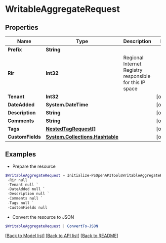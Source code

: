 # WritableAggregateRequest
## Properties

Name | Type | Description | Notes
------------ | ------------- | ------------- | -------------
**Prefix** | **String** |  | 
**Rir** | **Int32** | Regional Internet Registry responsible for this IP space | 
**Tenant** | **Int32** |  | [optional] 
**DateAdded** | **System.DateTime** |  | [optional] 
**Description** | **String** |  | [optional] 
**Comments** | **String** |  | [optional] 
**Tags** | [**NestedTagRequest[]**](NestedTagRequest.md) |  | [optional] 
**CustomFields** | [**System.Collections.Hashtable**](AnyType.md) |  | [optional] 

## Examples

- Prepare the resource
```powershell
$WritableAggregateRequest = Initialize-PSOpenAPIToolsWritableAggregateRequest  -Prefix null `
 -Rir null `
 -Tenant null `
 -DateAdded null `
 -Description null `
 -Comments null `
 -Tags null `
 -CustomFields null
```

- Convert the resource to JSON
```powershell
$WritableAggregateRequest | ConvertTo-JSON
```

[[Back to Model list]](../README.md#documentation-for-models) [[Back to API list]](../README.md#documentation-for-api-endpoints) [[Back to README]](../README.md)

